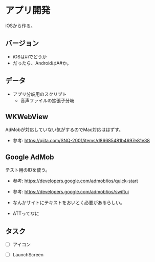 # アプリ開発

iOSから作る。

## バージョン

- iOSは#iでどうか
- だったら、AndroidはA#か。

## データ

- アプリ分岐用のスクリプト
  - 音声ファイルの拡張子分岐

## WKWebView

AdMobが対応していない気がするのでMac対応ははずす。

- 参考: https://qiita.com/SNQ-2001/items/d86685481b4697e81e38

## Google AdMob

テスト用のIDを使う。

- 参考: https://developers.google.com/admob/ios/quick-start
- 参考: https://developers.google.com/admob/ios/swiftui

- なんかサイトにテキストをおいとく必要があるらしい。
- ATTってなに

## タスク

- [ ] アイコン
- [ ] LaunchScreen

